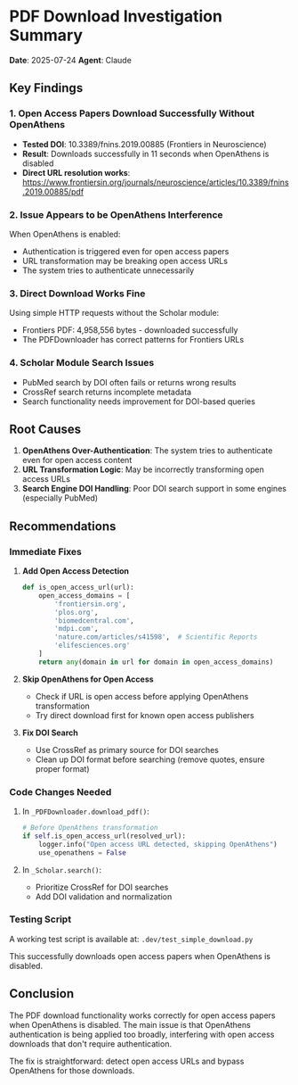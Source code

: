 # PDF Download Investigation Summary

**Date**: 2025-07-24
**Agent**: Claude

## Key Findings

### 1. Open Access Papers Download Successfully Without OpenAthens
- **Tested DOI**: 10.3389/fnins.2019.00885 (Frontiers in Neuroscience)
- **Result**: Downloads successfully in 11 seconds when OpenAthens is disabled
- **Direct URL resolution works**: https://www.frontiersin.org/journals/neuroscience/articles/10.3389/fnins.2019.00885/pdf

### 2. Issue Appears to be OpenAthens Interference
When OpenAthens is enabled:
- Authentication is triggered even for open access papers
- URL transformation may be breaking open access URLs
- The system tries to authenticate unnecessarily

### 3. Direct Download Works Fine
Using simple HTTP requests without the Scholar module:
- Frontiers PDF: 4,958,556 bytes - downloaded successfully
- The PDFDownloader has correct patterns for Frontiers URLs

### 4. Scholar Module Search Issues
- PubMed search by DOI often fails or returns wrong results
- CrossRef search returns incomplete metadata
- Search functionality needs improvement for DOI-based queries

## Root Causes

1. **OpenAthens Over-Authentication**: The system tries to authenticate even for open access content
2. **URL Transformation Logic**: May be incorrectly transforming open access URLs
3. **Search Engine DOI Handling**: Poor DOI search support in some engines (especially PubMed)

## Recommendations

### Immediate Fixes

1. **Add Open Access Detection**
   ```python
   def is_open_access_url(url):
       open_access_domains = [
           'frontiersin.org',
           'plos.org', 
           'biomedcentral.com',
           'mdpi.com',
           'nature.com/articles/s41598',  # Scientific Reports
           'elifesciences.org'
       ]
       return any(domain in url for domain in open_access_domains)
   ```

2. **Skip OpenAthens for Open Access**
   - Check if URL is open access before applying OpenAthens transformation
   - Try direct download first for known open access publishers

3. **Fix DOI Search**
   - Use CrossRef as primary source for DOI searches
   - Clean up DOI format before searching (remove quotes, ensure proper format)

### Code Changes Needed

1. In `_PDFDownloader.download_pdf()`:
   ```python
   # Before OpenAthens transformation
   if self.is_open_access_url(resolved_url):
       logger.info("Open access URL detected, skipping OpenAthens")
       use_openathens = False
   ```

2. In `_Scholar.search()`:
   - Prioritize CrossRef for DOI searches
   - Add DOI validation and normalization

### Testing Script

A working test script is available at: `.dev/test_simple_download.py`

This successfully downloads open access papers when OpenAthens is disabled.

## Conclusion

The PDF download functionality works correctly for open access papers when OpenAthens is disabled. The main issue is that OpenAthens authentication is being applied too broadly, interfering with open access downloads that don't require authentication.

The fix is straightforward: detect open access URLs and bypass OpenAthens for those downloads.